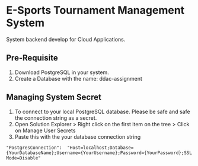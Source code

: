 # E-Sports Tournament Management System
System backend develop for Cloud Applications.

## Pre-Requisite
1. Download PostgreSQL in your system.
2. Create a Database with the name: ddac-assignment

## Managing System Secret 
1. To connect to your local PostgreSQL database. Please be safe and safe the connection string as a secret.
2. Open Solution Explorer > Right click on the first item on the tree > Click on Manage User Secrets
3. Paste this with the your database connection string
```
"PostgresConnection":  "Host=localhost;Database={YourDatabaseName};Username={YourUsername};Password={YourPassword};SSL Mode=Disable"
```